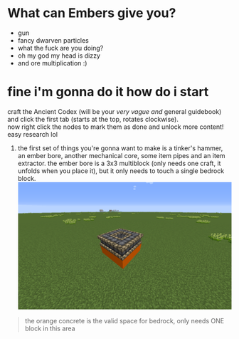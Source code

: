 # What can Embers give you?
- gun
- fancy dwarven particles
- what the fuck are you doing?
- oh my god my head is dizzy
- and ore multiplication :)
# fine i'm gonna do it how do i start
craft the Ancient Codex (will be your *very vague and* general guidebook) and click the first tab (starts at the top, rotates clockwise). <br> now right click the nodes to mark them as done and unlock more content! easy research lol
1. the first set of things you're gonna want to make is a tinker's hammer, an ember bore, another mechanical core, some item pipes and an item extractor.
the ember bore is a 3x3 multiblock (only needs one craft, it unfolds when you place it), but it only needs to touch a single bedrock block. <br>
![ember bore valid space](https://raw.githubusercontent.com/oxyCabhru/embersGuide/master/images/emberborevalidspace.png)
> the orange concrete is the valid space for bedrock, only needs ONE block in this area
